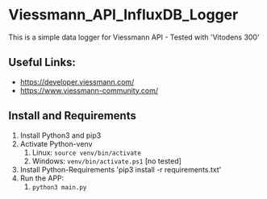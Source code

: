 # Viessmann_API_InfluxDB_Logger

This is a simple data logger for Viessmann API - Tested with 'Vitodens 300'

## Useful Links:
- https://developer.viessmann.com/
- https://www.viessmann-community.com/


## Install and Requirements
1. Install Python3 and pip3
2. Activate Python-venv
   1. Linux: `source venv/bin/activate`
   2. Windows: `venv/bin/activate.ps1` [no tested]
3. Install Python-Requirements 'pip3 install -r requirements.txt'
4. Run the APP:
   1. `python3 main.py`
